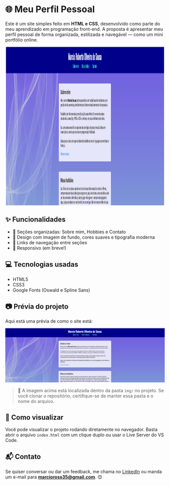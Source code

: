 # 🌐 Meu Perfil Pessoal

Este é um site simples feito em **HTML e CSS**, desenvolvido como parte do meu aprendizado em programação front-end. A proposta é apresentar meu perfil pessoal de forma organizada, estilizada e navegável — como um mini portfólio online.

<p align="center">
  <img src="img/CapturaTela.png" alt="Game" width="500" height="500"/>
</p>

## ✨ Funcionalidades

- 📌 Seções organizadas: Sobre mim, Hobbies e Contato
- 🎨 Design com imagem de fundo, cores suaves e tipografia moderna
- 🔗 Links de navegação entre seções
- 📱 Responsivo (em breve!)

## 💻 Tecnologias usadas

- HTML5
- CSS3
- Google Fonts (Oswald e Spline Sans)

## 📷 Prévia do projeto

Aqui está uma prévia de como o site está:

![Visual do site](img/Captura%20de%20tela.png)

> 📌 A imagem acima está localizada dentro da pasta `img/` no projeto. Se você clonar o repositório, certifique-se de manter essa pasta e o nome do arquivo.

## 🚀 Como visualizar

Você pode visualizar o projeto rodando diretamente no navegador. Basta abrir o arquivo `index.html` com um clique duplo ou usar o Live Server do VS Code.

## 📬 Contato

Se quiser conversar ou dar um feedback, me chama no [LinkedIn](https://linkedin.com/in/marciosousa77) ou manda um e-mail para **marcioross35@gmail.com**. 😊
